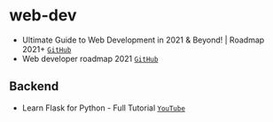 # web-dev

- Ultimate Guide to Web Development in 2021 & Beyond! | Roadmap 2021+ [`GitHub`](https://youtu.be/7k7ETzqOxn8)
- Web developer roadmap 2021 [`GitHub`](https://github.com/kamranahmedse/developer-roadmap)

## Backend
- Learn Flask for Python - Full Tutorial [`YouTube`](https://youtu.be/Z1RJmh_OqeA)
